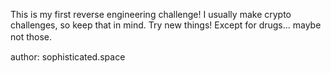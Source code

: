 This is my first reverse engineering challenge! I usually make crypto challenges, so keep that in mind. Try new things! Except for drugs... maybe not those.
ㅤ

author: sophisticated.space
